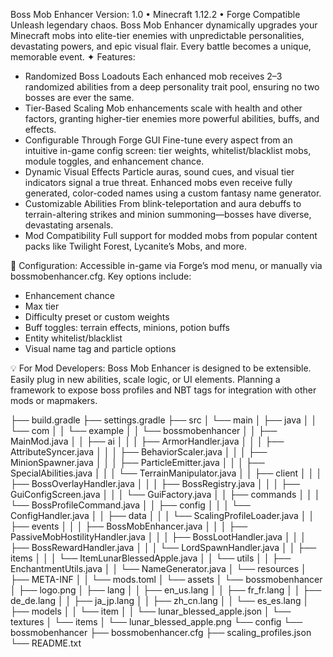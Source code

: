Boss Mob Enhancer
Version: 1.0 • Minecraft 1.12.2 • Forge Compatible
Unleash legendary chaos. Boss Mob Enhancer dynamically upgrades your Minecraft mobs into elite-tier enemies with unpredictable personalities, devastating powers, and epic visual flair. Every battle becomes a unique, memorable event.
✦ Features:
- Randomized Boss Loadouts
Each enhanced mob receives 2–3 randomized abilities from a deep personality trait pool, ensuring no two bosses are ever the same.
- Tier-Based Scaling
Mob enhancements scale with health and other factors, granting higher-tier enemies more powerful abilities, buffs, and effects.
- Configurable Through Forge GUI
Fine-tune every aspect from an intuitive in-game config screen: tier weights, whitelist/blacklist mobs, module toggles, and enhancement chance.
- Dynamic Visual Effects
Particle auras, sound cues, and visual tier indicators signal a true threat. Enhanced mobs even receive fully generated, color-coded names using a custom fantasy name generator.
- Customizable Abilities
From blink-teleportation and aura debuffs to terrain-altering strikes and minion summoning—bosses have diverse, devastating arsenals.
- Mod Compatibility
Full support for modded mobs from popular content packs like Twilight Forest, Lycanite’s Mobs, and more.

🔧 Configuration:
Accessible in-game via Forge’s mod menu, or manually via bossmobenhancer.cfg. Key options include:
- Enhancement chance
- Max tier
- Difficulty preset or custom weights
- Buff toggles: terrain effects, minions, potion buffs
- Entity whitelist/blacklist
- Visual name tag and particle options

💡 For Mod Developers:
Boss Mob Enhancer is designed to be extensible. Easily plug in new abilities, scale logic, or UI elements. Planning a framework to expose boss profiles and NBT tags for integration with other mods or mapmakers.



├── build.gradle
├── settings.gradle
├── src
│   └── main
│       ├── java
│       │   └── com
│       │       └── example
│       │           └── bossmobenhancer
│       │               ├── MainMod.java
│       │               ├── ai
│       │               │   ├── ArmorHandler.java
│       │               │   ├── AttributeSyncer.java
│       │               │   ├── BehaviorScaler.java
│       │               │   ├── MinionSpawner.java
│       │               │   ├── ParticleEmitter.java
│       │               │   ├── SpecialAbilities.java
│       │               │   └── TerrainManipulator.java
│       │               ├── client
│       │               │   ├── BossOverlayHandler.java
│       │               │   ├── BossRegistry.java
│       │               │   ├── GuiConfigScreen.java
│       │               │   └── GuiFactory.java
│       │               ├── commands
│       │               │   └── BossProfileCommand.java
│       │               ├── config
│       │               │   └── ConfigHandler.java
│       │               ├── data
│       │               │   └── ScalingProfileLoader.java
│       │               ├── events
│       │               │   ├── BossMobEnhancer.java
│       │               │   ├── PassiveMobHostilityHandler.java
│       │               │   ├── BossLootHandler.java
│       │               │   ├── BossRewardHandler.java
│       │               │   └── LordSpawnHandler.java
│       │               ├── items
│       │               │   └── ItemLunarBlessedApple.java
│       │               └── utils
│       │                   ├── EnchantmentUtils.java
│       │                   └── NameGenerator.java
│       └── resources
│           ├── META-INF
│           │   └── mods.toml
│           └── assets
│               └── bossmobenhancer
│                   ├── logo.png
│                   ├── lang
│                   │   ├── en_us.lang
│                   │   ├── fr_fr.lang
│                   │   ├── de_de.lang
│                   │   ├── ja_jp.lang
│                   │   ├── zh_cn.lang
│                   │   └── es_es.lang
│                   ├── models
│                   │   └── item
│                   │       └── lunar_blessed_apple.json
│                   └── textures
│                       └── items
│                           └── lunar_blessed_apple.png
└── config
    └── bossmobenhancer
        ├── bossmobenhancer.cfg
        ├── scaling_profiles.json
        └── README.txt

